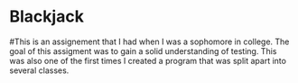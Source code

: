 # Blackjack
#This is an assignement that I had when I was a sophomore in college. The goal of this assigment was to gain a solid understanding of testing. This was also one of the first times I created a program that was split apart into several classes.

